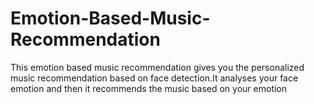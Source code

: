 # Emotion-Based-Music-Recommendation
This emotion based music recommendation gives you the personalized music recommendation based on face detection.It analyses your face emotion and then it recommends the music based on your emotion
